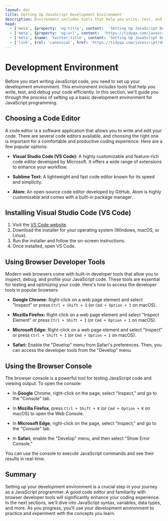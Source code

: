 ```yaml
---
layout: doc
title: Setting Up JavaScript Development Environment
description: Environment includes tools that help you write, test, and debug your code.
head:
  - ['meta', {property: 'og:title', content:  'Setting Up JavaScript Development Environment' }]
  - ['meta', {property: 'og:url', content:  'https://tidyqa.com/javascript/development-environment/' }] 
  - ['meta', {name: 'twitter:title', content: 'Setting Up JavaScript Development Environment'}]
  - ['link', {rel: 'canonical', href: 'https://tidyqa.com/javascript/development-environment/'}]
---
```


# Development Environment

Before you start writing JavaScript code, you need to set up your development environment. This environment includes tools that help you write, test, and debug your code efficiently. In this section, we'll guide you through the process of setting up a basic development environment for JavaScript programming.

## Choosing a Code Editor

A code editor is a software application that allows you to write and edit your code. There are several code editors available, and choosing the right one is important for a comfortable and productive coding experience. Here are a few popular options:

- **Visual Studio Code (VS Code):** A highly customizable and feature-rich code editor developed by Microsoft. It offers a wide range of extensions to enhance your workflow.

- **Sublime Text:** A lightweight and fast code editor known for its speed and simplicity.

- **Atom:** An open-source code editor developed by GitHub. Atom is highly customizable and comes with a built-in package manager.

## Installing Visual Studio Code (VS Code)

1. Visit the [VS Code website](https://code.visualstudio.com/).
2. Download the installer for your operating system (Windows, macOS, or Linux).
3. Run the installer and follow the on-screen instructions.
4. Once installed, open VS Code.

## Using Browser Developer Tools

Modern web browsers come with built-in developer tools that allow you to inspect, debug, and profile your JavaScript code. These tools are essential for testing and optimizing your code. Here's how to access the developer tools in popular browsers:

- **Google Chrome:** Right-click on a web page element and select "Inspect" or press `Ctrl + Shift + I` (or `Cmd + Option + I` on macOS).

- **Mozilla Firefox:** Right-click on a web page element and select "Inspect Element" or press `Ctrl + Shift + I` (or `Cmd + Option + I` on macOS).

- **Microsoft Edge:** Right-click on a web page element and select "Inspect" or press `Ctrl + Shift + I` (or `Cmd + Option + I` on macOS).

- **Safari:** Enable the "Develop" menu from Safari's preferences. Then, you can access the developer tools from the "Develop" menu.

## Using the Browser Console

The browser console is a powerful tool for testing JavaScript code and viewing output. To open the console:

- In **Google** Chrome, right-click on the page, select "Inspect," and go to the "Console" tab.

- In **Mozilla Firefox**, press `Ctrl + Shift + K` (or `Cmd + Option + K` on macOS) to open the Web Console.

- In **Microsoft Edge**, right-click on the page, select "Inspect," and go to the "Console" tab.

- In **Safari**, enable the "Develop" menu, and then select "Show Error Console."

You can use the console to execute JavaScript commands and see their results in real-time.

## Summary

Setting up your development environment is a crucial step in your journey as a JavaScript programmer. A good code editor and familiarity with browser developer tools will significantly enhance your coding experience. In the next sections, we'll dive into JavaScript syntax, variables, data types, and more. As you progress, you'll use your development environment to practice and experiment with the concepts you learn.